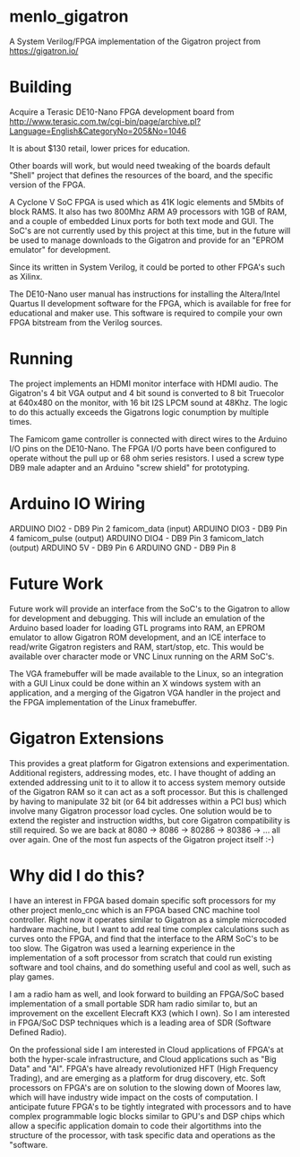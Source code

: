 # menlo_gigatron
A System Verilog/FPGA implementation of the Gigatron project from https://gigatron.io/

# Building
Acquire a Terasic DE10-Nano FPGA development board from http://www.terasic.com.tw/cgi-bin/page/archive.pl?Language=English&CategoryNo=205&No=1046

It is about $130 retail, lower prices for education.

Other boards will work, but would need tweaking of the boards default "Shell" project that defines the resources of the board, and the specific version of the FPGA.

A Cyclone V SoC FPGA is used which as 41K logic elements and 5Mbits of block RAMS. It also has two 800Mhz ARM A9 processors with 1GB of RAM, and a couple of embedded Linux ports for both text mode and GUI. The SoC's are not currently used by this project at this time, but in the future will be used to manage downloads to the Gigatron and provide for an "EPROM emulator" for development.

Since its written in System Verilog, it could be ported to other FPGA's such as Xilinx.

The DE10-Nano user manual has instructions for installing the Altera/Intel Quartus II development software for the FPGA, which is available for free for educational and maker use. This software is required to compile your own FPGA bitstream from the Verilog sources.

# Running
The project implements an HDMI monitor interface with HDMI audio. The Gigatron's 4 bit VGA output and 4 bit sound is converted to 8 bit Truecolor at 640x480 on the monitor, with 16 bit I2S LPCM sound at 48Khz. The logic to do this actually exceeds the Gigatrons logic conumption by multiple times.

The Famicom game controller is connected with direct wires to the Arduino I/O pins on the DE10-Nano. The FPGA I/O ports have been configured to operate without the pull up or 68 ohm series resistors. I used a screw type DB9 male adapter and an Arduino "screw shield" for prototyping.

# Arduino IO Wiring
ARDUINO DIO2 - DB9 Pin 2 famicom_data (input)
ARDUINO DIO3 - DB9 Pin 4 famicom_pulse (output)
ARDUINO DIO4 - DB9 Pin 3 famicom_latch (output)
ARDUINO 5V   - DB9 Pin 6
ARDUINO GND  - DB9 Pin 8

# Future Work
Future work will provide an interface from the SoC's to the Gigatron to allow for development and debugging. This will include an emulation of the Arduino based loader for loading GTL programs into RAM, an EPROM emulator to allow Gigatron ROM development, and an ICE interface to read/write Gigatron registers and RAM, start/stop, etc. This would be available over character mode or VNC Linux running on the ARM SoC's.

The VGA framebuffer will be made available to the Linux, so an integration with a GUI Linux could be done within an X windows system with an application, and a merging of the Gigatron VGA handler in the project and the FPGA implementation of the Linux framebuffer.

# Gigatron Extensions
This provides a great platform for Gigatron extensions and experimentation. Additional registers, addressing modes, etc. I have thought of adding an extended addressing unit to it to allow it to access system memory outside of the Gigatron RAM so it can act as a soft processor. But this is challenged by having to manipulate 32 bit (or 64 bit addresses within a PCI bus) which involve many Gigatron processor load cycles. One solution would be to extend the register and instruction widths, but core Gigatron compatibility is still required. So we are back at 8080 -> 8086 -> 80286 -> 80386 -> ... all over again. One of the most fun aspects of the Gigatron project itself :-)

# Why did I do this?
I have an interest in FPGA based domain specific soft processors for my other project menlo_cnc which is an FPGA based CNC machine tool controller. Right now it operates similar to Gigatron as a simple microcoded hardware machine, but I want to add real time complex calculations such as curves onto the FPGA, and find that the interface to the ARM SoC's to be too slow. The Gigatron was used a learning experience in the implementation of a soft processor from scratch that could run existing software and tool chains, and do something useful and cool as well, such as play games.

I am a radio ham as well, and look forward to building an FPGA/SoC based implementation of a small portable SDR ham radio similar to, but an improvement on the excellent Elecraft KX3 (which I own). So I am interested in FPGA/SoC DSP techniques which is a leading area of SDR (Software Defined Radio).

On the professional side I am interested in Cloud applications of FPGA's at both the hyper-scale infrastructure, and Cloud applications such as "Big Data" and "AI". FPGA's have already revolutionized HFT (High Frequency Trading), and are emerging as a platform for drug discovery, etc. Soft processors on FPGA's are on solution to the slowing down of Moores law, which will have industry wide impact on the costs of computation. I anticipate future FPGA's to be tightly integrated with processors and to have complex programmable logic blocks similar to GPU's and DSP chips which allow a specific application domain to code their algortithms into the structure of the processor, with task specific data and operations as the "software.








